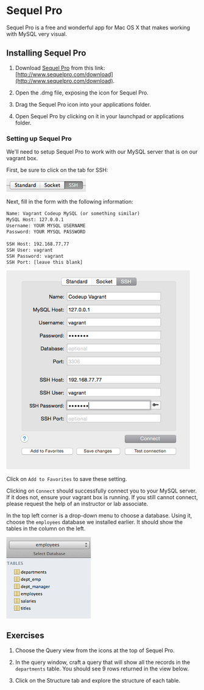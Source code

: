# Sequel Pro

Sequel Pro is a free and wonderful app for Mac OS X that makes working with MySQL very visual.

## Installing Sequel Pro

1. Download [Sequel Pro](http://www.sequelpro.com/) from this link: [http://www.sequelpro.com/download](http://www.sequelpro.com/download).

1. Open the .dmg file, exposing the icon for Sequel Pro.

1. Drag the Sequel Pro icon into your applications folder.

1. Open Sequel Pro by clicking on it in your launchpad or applications folder.

### Setting up Sequel Pro

We'll need to setup Sequel Pro to work with our MySQL server that is on our vagrant box.

First, be sure to click on the tab for SSH:

![Select SSH](../../img/sequelpro-connection-options.png)

Next, fill in the form with the following information:

    Name: Vagrant Codeup MySQL (or something similar)
    MySQL Host: 127.0.0.1
    Username: YOUR MYSQL USERNAME
    Password: YOUR MYSQL PASSWORD

    SSH Host: 192.168.77.77
    SSH User: vagrant
    SSH Password: vagrant
    SSH Port: [leave this blank]

![Sequel Pro Screenshot](../../img/sequelpro-connection-params.png)

Click on `Add to Favorites` to save these setting.

Clicking on `Connect` should successfully connect you to your MySQL server. If it does not, ensure your vagrant box is running.  If you still cannot connect, please request the help of an instructor or lab associate.

In the top left corner is a drop-down menu to choose a database.  Using it, choose the `employees` database we installed earlier.  It should show the tables in the column on the left.

![Sequel Pro Tables](../../img/sequelpro-tables.png)

## Exercises

1. Choose the Query view from the icons at the top of Sequel Pro.

1. In the query window, craft a query that will show all the records in the `departments` table.  You should see 9 rows returned in the view below.

1. Click on the Structure tab and explore the structure of each table.

